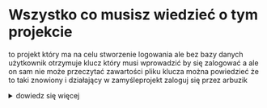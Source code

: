 # Wszystko co musisz wiedzieć o tym projekcie 
to projekt który ma na celu stworzenie logowania ale bez bazy danych użytkownik otrzymuje klucz który musi wprowadzić by się zalogować a ale on sam nie może przeczytać zawartości pliku klucza można powiedzieć że to taki znowiony i działający w zamyśleprojekt zaloguj się przez arbuzik

<details>
<summary>dowiedz się więcej</summary>
<p> 
# Informacje o działaniu klucza.

klucz to spycialny plik zawierający kod z identyfikatorem przez który możesz się zalogować (zwykły użytkownik nie jest w stanie zobaczyć kodu w podglądzie w miejscu tórym przechowuje pliki ani nie może zobaczyć jego zawartośći po przez spycialne programy)  
tylko masza strona może je zobaczyć


## System logowania

Ten projekt zawiera prosty system logowania, który opiera się na plikach `.klucz`.

### Jak to działa?

1. Podczas rejestracji generowany jest plik `.klucz` zawierający unikalny identyfikator.
2. Użytkownik zapisuje ten plik lokalnie na swoim komputerze.
3. Aby zalogować się, użytkownik przesyła plik `.klucz`, a system rozpoznaje go na podstawie zawartego tam identyfikatora.

### Plik `.klucz`

Plik `.klucz` zawiera unikalny identyfikator (ID klucza), który jest używany do rozpoznawania użytkownika. Plik ten nie jest czytelny dla użytkownika.

</p>
</details>
